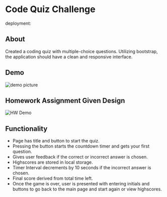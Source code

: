 # Code Quiz Challenge

deployment: 

## About
Created a coding quiz with multiple-choice questions. Utilizing bootstrap, the application should have a clean and responsive interface.

## Demo
![demo picture]()

## Homework Assignment Given Design

![HW Demo](../04-Web-APIs/02-Challenge/Assets/04-web-apis-homework-demo.gif)

## Functionality
- Page has title and button to start the quiz. 
- Pressing the button starts the countdown timer and gets your first question.
- Gives user feedback if the correct or incorrect answer is chosen. 
- Highscores are stored in local storage.
- Timer Interval decrements by 10 seconds if the incorrect answer is chosen. 
- Final score derived from total time left.
- Once the game is over, user is presented with entering initials and buttons to go back to the main page and start again or view highscores.